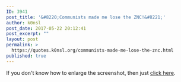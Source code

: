 ```yaml
---
ID: 3941
post_title: '&#8220;Communists made me lose the ZNC!&#8221;'
author: k0nsl
post_date: 2017-05-22 20:12:41
post_excerpt: ""
layout: post
permalink: >
  https://quotes.k0nsl.org/communists-made-me-lose-the-znc.html
published: true
---
```

If you don't know how to enlarge the screenshot, then just <a href="https://quotes.k0nsl.org/wp-content/uploads/2017/05/scummunists-made-me-lose-the-znc01_k0nsl.png">click here</a>.
